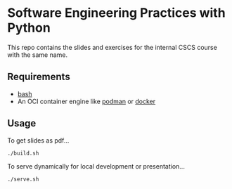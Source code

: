 # Software Engineering Practices with Python

This repo contains the slides and exercises for the internal CSCS course with the same name.

## Requirements

- [bash](https://www.gnu.org/software/bash/)
- An OCI container engine like [podman](https://podman.io/docs/installation) or [docker](https://docs.docker.com/engine/install/)

## Usage

To get slides as pdf...

```
./build.sh
```

To serve dynamically for local development or presentation...

```
./serve.sh
```
